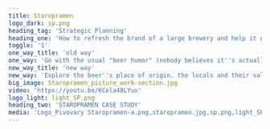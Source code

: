 ```yaml
---
title: Staropramen
logo_dark: sp.png
heading_tag: 'Strategic Planning'
heading_one: 'How to refresh the brand of a large brewery and help it grow?'
toggle: '1'
one_way_title: 'old way'
one_way: 'Go with the usual "beer humor" (nobody believes it''s actually funny)'
new_way_title: 'new way'
new_way: 'Explore the beer''s place of origin, the locals and their values and way of life.'
big_image: Staropramen_picture_work-section.jpg
video: 'https://youtu.be/KCela48LYuo'
logo_light: light_SP.png
heading_two: 'STAROPRAMEN CASE STUDY'
media: 'Logo_Pivovary Staropramen-a.png,staropramen.jpg,sp.png,light_SP.png,Staropramen_picture_work-section.jpg'
---
```


